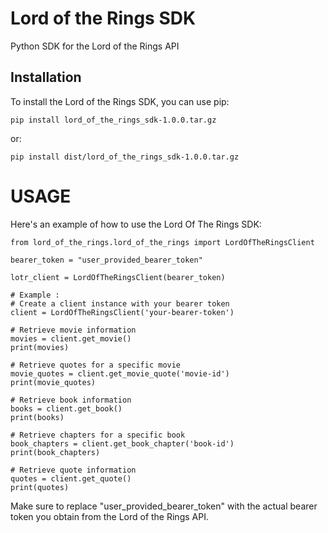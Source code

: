 # Lord of the Rings SDK

Python SDK for the Lord of the Rings API

## Installation

To install the Lord of the Rings SDK, you can use pip:

    pip install lord_of_the_rings_sdk-1.0.0.tar.gz
or:
    
    pip install dist/lord_of_the_rings_sdk-1.0.0.tar.gz
    
# USAGE

Here's an example of how to use the Lord Of The Rings SDK:

    from lord_of_the_rings.lord_of_the_rings import LordOfTheRingsClient

    bearer_token = "user_provided_bearer_token"

    lotr_client = LordOfTheRingsClient(bearer_token)

    # Example :
    # Create a client instance with your bearer token
    client = LordOfTheRingsClient('your-bearer-token')

    # Retrieve movie information
    movies = client.get_movie()
    print(movies)

    # Retrieve quotes for a specific movie
    movie_quotes = client.get_movie_quote('movie-id')
    print(movie_quotes)

    # Retrieve book information
    books = client.get_book()
    print(books)

    # Retrieve chapters for a specific book
    book_chapters = client.get_book_chapter('book-id')
    print(book_chapters)

    # Retrieve quote information
    quotes = client.get_quote()
    print(quotes)

Make sure to replace "user_provided_bearer_token" with the actual bearer token you obtain from the Lord of the Rings API.
